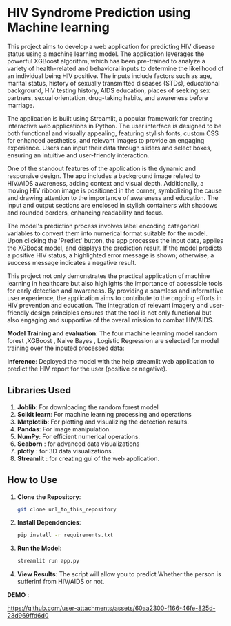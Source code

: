 #  HIV Syndrome Prediction using Machine learning

This project aims to develop a web application for predicting HIV disease status using a machine learning model. The application leverages the powerful XGBoost algorithm, which has been pre-trained to analyze a variety of health-related and behavioral inputs to determine the likelihood of an individual being HIV positive. The inputs include factors such as age, marital status, history of sexually transmitted diseases (STDs), educational background, HIV testing history, AIDS education, places of seeking sex partners, sexual orientation, drug-taking habits, and awareness before marriage.

The application is built using Streamlit, a popular framework for creating interactive web applications in Python. The user interface is designed to be both functional and visually appealing, featuring stylish fonts, custom CSS for enhanced aesthetics, and relevant images to provide an engaging experience. Users can input their data through sliders and select boxes, ensuring an intuitive and user-friendly interaction.

One of the standout features of the application is the dynamic and responsive design. The app includes a background image related to HIV/AIDS awareness, adding context and visual depth. Additionally, a moving HIV ribbon image is positioned in the corner, symbolizing the cause and drawing attention to the importance of awareness and education. The input and output sections are enclosed in stylish containers with shadows and rounded borders, enhancing readability and focus.

The model's prediction process involves label encoding categorical variables to convert them into numerical format suitable for the model. Upon clicking the 'Predict' button, the app processes the input data, applies the XGBoost model, and displays the prediction result. If the model predicts a positive HIV status, a highlighted error message is shown; otherwise, a success message indicates a negative result.

This project not only demonstrates the practical application of machine learning in healthcare but also highlights the importance of accessible tools for early detection and awareness. By providing a seamless and informative user experience, the application aims to contribute to the ongoing efforts in HIV prevention and education. The integration of relevant imagery and user-friendly design principles ensures that the tool is not only functional but also engaging and supportive of the overall mission to combat HIV/AIDS.



 **Model Training and evaluation**: 
     The four machine learning model random forest ,XGBoost , Naive Bayes , Logistic Regression are selected for model training over the inputed processed data:

 **Inference**: 
      Deployed the model with the help streamlit web application to predict the HIV report for the user (positive or negative).


## Libraries Used

1. **Joblib**: For downloading the random forest model
2. **Scikit learn**: For machine learning processing  and operations
3. **Matplotlib**: For plotting and visualizing the detection results.
4. **Pandas**: For image manipulation.
5. **NumPy**: For efficient numerical operations.
6. **Seaborn** : for advanced data visualizations
7. **plotly** : for 3D data visualizations .
8. **Streamlit** : for creating gui of the web application.


## How to Use

1. **Clone the Repository**: 
    ```sh
    git clone url_to_this_repository
    ```

2. **Install Dependencies**: 
    ```sh
    pip install -r requirements.txt
    ```

3. **Run the Model**: 
    
    ```python
    streamlit run app.py
    ```

4. **View Results**: The script will allow you to predict Whether the person is sufferinf from HIV/AIDS or not.

**DEMO** :


https://github.com/user-attachments/assets/60aa2300-f166-46fe-825d-23d969ffd6d0



